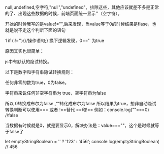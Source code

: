 null,undefined,空字符,"null","undefined"，排除这些，其他应该就差不多是正常的了、出现这些数据的时候，前端页面统一显示''（空字符）。

开始的时候我写的是value!="",后来发现，当value等于0的时候结果是flase，也就是说不走这个判断下面的语句

1
if (i!=''){//操作语句;}
换下逻辑发现，0=='' 为true

原因其实也很简单：

js中有默认的隐试转换。

以下是数字和字符串隐试转换规则：

任何非零的数为true，0为false。

字符串来说任何非空字符串为 true，空字符串为false  

所以 0转换成布尔为false ,“”转化成布尔为false  所以结果为true，想非自动隐试转换判断可以使用=== 或者 !==替代 ==和!== 例如：console.log(""===0) //false

当数据有时候就是0，就是要显示0，解决办法是：value===""，这个是时候就等于false了


let emptyStringBoolean = '' ? '123' : '456';
console.log(emptyStringBoolean) // 456
